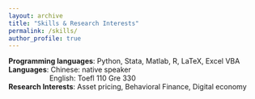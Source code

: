 ```yaml
---
layout: archive
title: "Skills & Research Interests"
permalink: /skills/
author_profile: true
---
```

**Programming languages**: Python, Stata, Matlab, R, LaTeX, Excel VBA  
**Languages**: Chinese: native speaker   
&emsp; &emsp;&emsp;&emsp;&emsp;&ensp;English: Toefl 110 Gre 330  
**Research Interests**: Asset pricing, Behavioral Finance, Digital economy


